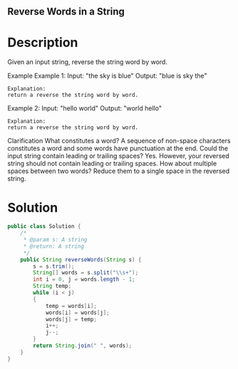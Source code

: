 Reverse Words in a String
---

# Description
Given an input string, reverse the string word by word.

Example
Example 1:
	Input:  "the sky is blue"
	Output:  "blue is sky the"
	
	Explanation: 
	return a reverse the string word by word.

Example 2:
	Input:  "hello world"
	Output:  "world hello"
	
	Explanation: 
	return a reverse the string word by word.

Clarification
What constitutes a word?
A sequence of non-space characters constitutes a word and some words have punctuation at the end.
Could the input string contain leading or trailing spaces?
Yes. However, your reversed string should not contain leading or trailing spaces.
How about multiple spaces between two words?
Reduce them to a single space in the reversed string.

# Solution
```java
public class Solution {
    /*
     * @param s: A string
     * @return: A string
     */
    public String reverseWords(String s) {
        s = s.trim();
        String[] words = s.split("\\s+");
        int i = 0, j = words.length - 1;
        String temp;
        while (i < j)
        {
            temp = words[i];
            words[i] = words[j];
            words[j] = temp;
            i++;
            j--;
        }
        return String.join(" ", words);
    }
}
```
